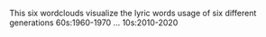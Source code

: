 This six wordclouds visualize the lyric words usage of six different generations
60s:1960-1970
...
10s:2010-2020
